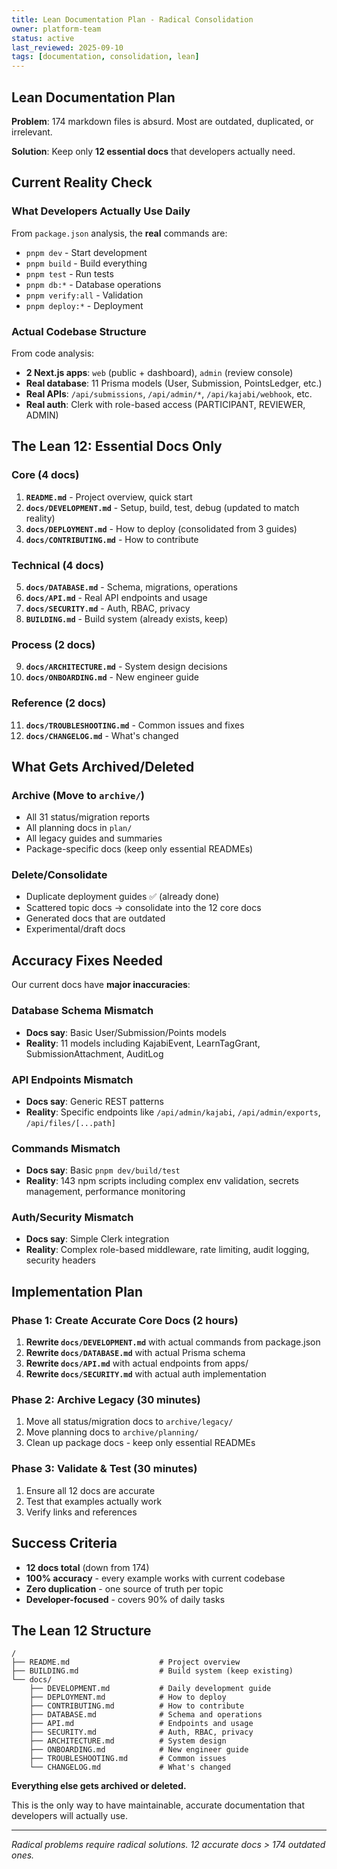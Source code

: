 ```yaml
---
title: Lean Documentation Plan - Radical Consolidation
owner: platform-team
status: active
last_reviewed: 2025-09-10
tags: [documentation, consolidation, lean]
---
```


## Lean Documentation Plan

**Problem**: 174 markdown files is absurd. Most are outdated, duplicated, or irrelevant.

**Solution**: Keep only **12 essential docs** that developers actually need.

## Current Reality Check

### What Developers Actually Use Daily

From `package.json` analysis, the **real** commands are:

- `pnpm dev` - Start development
- `pnpm build` - Build everything
- `pnpm test` - Run tests
- `pnpm db:*` - Database operations
- `pnpm verify:all` - Validation
- `pnpm deploy:*` - Deployment

### Actual Codebase Structure

From code analysis:

- **2 Next.js apps**: `web` (public + dashboard), `admin` (review console)
- **Real database**: 11 Prisma models (User, Submission, PointsLedger, etc.)
- **Real APIs**: `/api/submissions`, `/api/admin/*`, `/api/kajabi/webhook`, etc.
- **Real auth**: Clerk with role-based access (PARTICIPANT, REVIEWER, ADMIN)

## The Lean 12: Essential Docs Only

### Core (4 docs)

1. **`README.md`** - Project overview, quick start
2. **`docs/DEVELOPMENT.md`** - Setup, build, test, debug (updated to match reality)
3. **`docs/DEPLOYMENT.md`** - How to deploy (consolidated from 3 guides)
4. **`docs/CONTRIBUTING.md`** - How to contribute

### Technical (4 docs)

5. **`docs/DATABASE.md`** - Schema, migrations, operations
6. **`docs/API.md`** - Real API endpoints and usage
7. **`docs/SECURITY.md`** - Auth, RBAC, privacy
8. **`BUILDING.md`** - Build system (already exists, keep)

### Process (2 docs)

9. **`docs/ARCHITECTURE.md`** - System design decisions
10. **`docs/ONBOARDING.md`** - New engineer guide

### Reference (2 docs)

11. **`docs/TROUBLESHOOTING.md`** - Common issues and fixes
12. **`docs/CHANGELOG.md`** - What's changed

## What Gets Archived/Deleted

### Archive (Move to `archive/`)

- All 31 status/migration reports
- All planning docs in `plan/`
- All legacy guides and summaries
- Package-specific docs (keep only essential READMEs)

### Delete/Consolidate

- Duplicate deployment guides ✅ (already done)
- Scattered topic docs → consolidate into the 12 core docs
- Generated docs that are outdated
- Experimental/draft docs

## Accuracy Fixes Needed

Our current docs have **major inaccuracies**:

### Database Schema Mismatch

- **Docs say**: Basic User/Submission/Points models
- **Reality**: 11 models including KajabiEvent, LearnTagGrant, SubmissionAttachment, AuditLog

### API Endpoints Mismatch

- **Docs say**: Generic REST patterns
- **Reality**: Specific endpoints like `/api/admin/kajabi`, `/api/admin/exports`, `/api/files/[...path]`

### Commands Mismatch

- **Docs say**: Basic `pnpm dev/build/test`
- **Reality**: 143 npm scripts including complex env validation, secrets management, performance monitoring

### Auth/Security Mismatch

- **Docs say**: Simple Clerk integration
- **Reality**: Complex role-based middleware, rate limiting, audit logging, security headers

## Implementation Plan

### Phase 1: Create Accurate Core Docs (2 hours)

1. **Rewrite `docs/DEVELOPMENT.md`** with actual commands from package.json
2. **Rewrite `docs/DATABASE.md`** with actual Prisma schema
3. **Rewrite `docs/API.md`** with actual endpoints from apps/
4. **Rewrite `docs/SECURITY.md`** with actual auth implementation

### Phase 2: Archive Legacy (30 minutes)

1. Move all status/migration docs to `archive/legacy/`
2. Move planning docs to `archive/planning/`
3. Clean up package docs - keep only essential READMEs

### Phase 3: Validate & Test (30 minutes)

1. Ensure all 12 docs are accurate
2. Test that examples actually work
3. Verify links and references

## Success Criteria

- **12 docs total** (down from 174)
- **100% accuracy** - every example works with current codebase
- **Zero duplication** - one source of truth per topic
- **Developer-focused** - covers 90% of daily tasks

## The Lean 12 Structure

```
/
├── README.md                    # Project overview
├── BUILDING.md                  # Build system (keep existing)
└── docs/
    ├── DEVELOPMENT.md           # Daily development guide
    ├── DEPLOYMENT.md            # How to deploy
    ├── CONTRIBUTING.md          # How to contribute
    ├── DATABASE.md              # Schema and operations
    ├── API.md                   # Endpoints and usage
    ├── SECURITY.md              # Auth, RBAC, privacy
    ├── ARCHITECTURE.md          # System design
    ├── ONBOARDING.md            # New engineer guide
    ├── TROUBLESHOOTING.md       # Common issues
    └── CHANGELOG.md             # What's changed
```

**Everything else gets archived or deleted.**

This is the only way to have maintainable, accurate documentation that developers will actually use.

---

_Radical problems require radical solutions. 12 accurate docs > 174 outdated ones._
